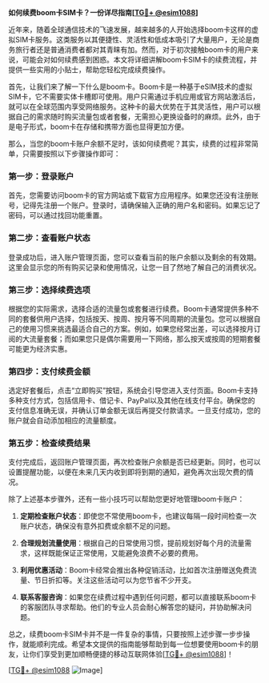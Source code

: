 **如何续费boom卡SIM卡？一份详尽指南[[TG💪+ @esim1088](https://t.me/s/esim1088)]**

近年来，随着全球通信技术的飞速发展，越来越多的人开始选择boom卡这样的虚拟SIM卡服务。这类服务以其便捷性、灵活性和低成本吸引了大量用户，无论是商务旅行者还是普通消费者都对其青睐有加。然而，对于初次接触boom卡的用户来说，可能会对如何续费感到困惑。本文将详细讲解boom卡SIM卡的续费流程，并提供一些实用的小贴士，帮助您轻松完成续费操作。

首先，让我们来了解一下什么是boom卡。Boom卡是一种基于eSIM技术的虚拟SIM卡，它不需要实体卡槽即可使用。用户只需通过手机应用或官方网站激活后，就可以在全球范围内享受网络服务。这种卡的最大优势在于其灵活性，用户可以根据自己的需求随时购买流量包或者套餐，无需担心更换设备时的麻烦。此外，由于是电子形式，boom卡在存储和携带方面也显得更加方便。

那么，当您的boom卡账户余额不足时，该如何续费呢？其实，续费的过程非常简单，只需要按照以下步骤操作即可：

### 第一步：登录账户
首先，您需要访问boom卡的官方网站或下载官方应用程序。如果您还没有注册账号，记得先注册一个账户。登录时，请确保输入正确的用户名和密码。如果忘记了密码，可以通过找回功能重置。

### 第二步：查看账户状态
登录成功后，进入账户管理页面，您可以查看当前的账户余额以及剩余的有效期。这里会显示您的所有购买记录和使用情况，让您一目了然地了解自己的消费状况。

### 第三步：选择续费选项
根据您的实际需求，选择合适的流量包或套餐进行续费。Boom卡通常提供多种不同的套餐供用户选择，包括按天、按周、按月等不同周期的流量包。您可以根据自己的使用习惯来挑选最适合自己的方案。例如，如果您经常出差，可以选择按月订阅的大流量套餐；而如果您只是偶尔需要用一下网络，那么按天或按周的短期套餐可能更为经济实惠。

### 第四步：支付续费金额
选定好套餐后，点击“立即购买”按钮，系统会引导您进入支付页面。Boom卡支持多种支付方式，包括信用卡、借记卡、PayPal以及其他在线支付平台。确保您的支付信息准确无误，并确认订单金额无误后再提交付款请求。一旦支付成功，您的账户就会自动添加相应的流量额度。

### 第五步：检查续费结果
支付完成后，返回账户管理页面，再次检查账户余额是否已经更新。同时，也可以设置提醒功能，以便在未来几天内收到即将到期的通知，避免再次出现欠费的情况。

除了上述基本步骤外，还有一些小技巧可以帮助您更好地管理boom卡账户：

1. **定期检查账户状态**：即使您不常使用boom卡，也建议每隔一段时间检查一次账户状态，确保没有意外扣费或余额不足的问题。
   
2. **合理规划流量使用**：根据自己的日常使用习惯，提前规划好每个月的流量需求，这样既能保证正常使用，又能避免浪费不必要的费用。

3. **利用优惠活动**：Boom卡经常会推出各种促销活动，比如首次注册赠送免费流量、节日折扣等。关注这些活动可以为您节省不少开支。

4. **联系客服咨询**：如果您在续费过程中遇到任何问题，都可以直接联系boom卡的客服团队寻求帮助。他们的专业人员会耐心解答您的疑问，并协助解决问题。

总之，续费boom卡SIM卡并不是一件复杂的事情，只要按照上述步骤一步步操作，就能顺利完成。希望本文提供的指南能够帮助到每一位想要使用boom卡的朋友，让你们享受到更加顺畅便捷的移动互联网体验[[TG💪+ @esim1088](https://t.me/s/esim1088)]！

[[TG💪+ @esim1088](https://t.me/s/esim1088) ![Image](https://i.postimg.cc/4NQfJmqS/Snipaste-2025-05-13-00-14-12.png)]